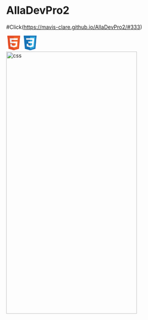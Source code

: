 # AllaDevPro2

#Click(https://mavis-clare.github.io/AllaDevPro2/#333)

<div>
  <img src="https://github.com/devicons/devicon/blob/master/icons/html5/html5-original.svg" title="html5" alt="html5" width="40" height="40"/>
  <img src="https://github.com/devicons/devicon/blob/master/icons/css3/css3-original.svg" title="css" alt="css" width="40" height="40"/>
  <!-- <img src="https://github.com/devicons/devicon/blob/master/icons/javascript/javascript-original.svg" title="javascript" alt="javascript" width="40" height="40"/> -->
</div>
 <img src="/img/readme.png" title="css"  width="350px" height="700px"/>